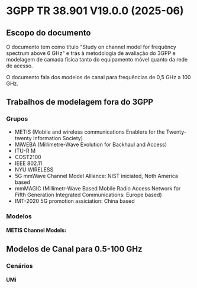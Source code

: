 # 3GPP TR 38.901 V19.0.0 (2025-06)

## Escopo do documento

O documento tem como título "Study on channel 
model for frequêncy spectrum above 6 GHz" e trás à metodologia de avaliação
do 3GPP e modelagem de camada física tanto do equipamento móvel quanto da rede
de acesso.

O documento fala dos modelos de canal para frequências de 0,5 GHz a 100 GHz.

## Trabalhos de modelagem fora do 3GPP

### Grupos

- METIS (Mobile and wireless communications Enablers for the Twenty-twenty Information Society)
- MiWEBA (Millimetre-Wave Evolution for Backhaul and Access)
- ITU-R M
- COST2100
- IEEE 802.11
- NYU WIRELESS
- 5G mmWave Channel Model Alliance: NIST iniciated, Noth America based
- mmMAGIC (Millimetr-Wave Based Mobile Radio Access Network for Fifth Generation Integrated Communications: Europe based)
- IMT-2020 5G promotion assiciation: China based

### Modelos

#### METIS Channel Models:
    

## Modelos de Canal para 0.5-100 GHz

### Cenários

#### UMi



